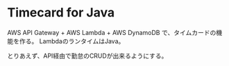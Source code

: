 # Timecard for Java

AWS API Gateway + AWS Lambda + AWS DynamoDB で、タイムカードの機能を作る。
LambdaのランタイムはJava。

とりあえず、API経由で勤怠のCRUDが出来るようにする。